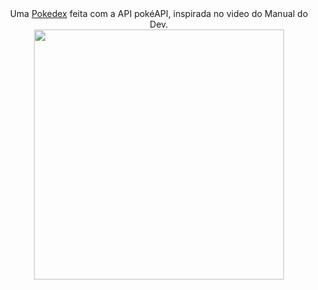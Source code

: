 <div align="center">
Uma <a href="https://gustav0luiz.github.io/Pokedex/">Pokedex</a> feita com a API pokéAPI, inspirada no video do Manual do Dev.
</div>

<div align="center">
<img src="https://github.com/Gustav0Luiz/Pokedex/assets/116320919/f258af04-0080-454b-8ba2-972ccf016fca" width="400px" />
</div>


